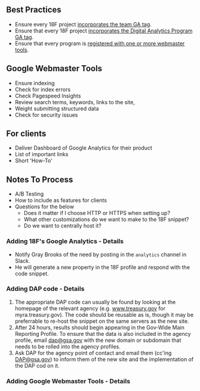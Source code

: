 


## Best Practices 
* Ensure every 18F project [incorporates the team GA tag](https://github.com/18F/analytics/blob/master/procedures.md#adding-18fs-google-analytics---details).
* Ensure that every 18F project [incorporates the Digital Analytics Program GA tag](https://github.com/18F/analytics/blob/master/procedures.md#adding-dap-code---details).  
* Ensure that every program is [registered with one or more webmaster tools](https://github.com/18F/analytics/blob/master/procedures.md#adding-google-webmaster-tools---details).  


## Google Webmaster Tools 
* Ensure indexing 
* Check for index errors 
* Check Pagespeed Insights 
* Review search terms, keywords, links to the site, 
* Weight submitting structured data 
* Check for security issues


## For clients
* Deliver Dashboard of Google Analytics for their product 
* List of important links 
* Short 'How-To'  


## Notes To Process
* A/B Testing 
* How to include as features for clients
* Questions for the below
  * Does it matter if I choose HTTP or HTTPS when setting up? 
  * What other customizations do we want to make to the 18F snippet?  
  * Do we want to centrally host it?  

### Adding 18F's Google Analytics - Details
* Notify Gray Brooks of the need by posting in the `analytics` channel in Slack.  
* He will generate a new property in the 18F profile and respond with the code snippet.  



### Adding DAP code - Details  

1. The appropriate DAP code can usually be found by looking at the homepage of the relevant agency (e.g. www.treasury.gov for myra.treasury.gov).  The code should be reusable as is, though it may be preferrable to re-host the snippet on the same servers as the new site.  
2. After 24 hours, results should begin appearing in the Gov-Wide Main Reporting Profile.  To ensure that the data is also included in the agency profile, email dap@gsa.gov with the new domain or subdomain that needs to be rolled into the agency profiles.  
3. Ask DAP for the agency point of contact and email them (cc'ing DAP@gsa.gov) to inform them of the new site and the implementation of the DAP cod on it.  


### Adding Google Webmaster Tools - Details   





